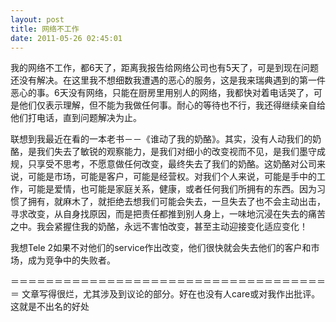 ```yaml
---
layout: post
title: 网络不工作
date: 2011-05-26 02:45:01
---
```




我的网络不工作，都6天了，距离我报告给网络公司也有5天了，可是到现在问题还没有解决。在这里我不想细数我遭遇的恶心的服务，这是我来瑞典遇到的第一件恶心的事。6天没有网络，只能在厨房里用别人的网络，我都快对着电话哭了，可是他们仅表示理解，但不能为我做任何事。耐心的等待也不行，我还得继续亲自给他们打电话，直到问题解决为止。


联想到我最近在看的一本老书－－《谁动了我的奶酪》。其实，没有人动我们的奶酪，是我们失去了敏锐的观察能力，是我们对细小的改变视而不见，是我们墨守成规，只享受不思考，不愿意做任何改变，最终失去了我们的奶酪。这奶酪对公司来说，可能是市场，可能是客户，可能是经营权。对我们个人来说，可能是手中的工作，可能是爱情，也可能是家庭关系，健康，或者任何我们所拥有的东西。因为习惯了拥有，就麻木了，就拒绝去想我们可能会失去，一旦失去了也不会主动出击，寻求改变，从自身找原因，而是把责任都推到别人身上，一味地沉浸在失去的痛苦之中。我会紧握住我的奶酪，永远不害怕改变，甚至主动迎接变化适应变化！

我想Tele 2如果不对他们的service作出改变，他们很快就会失去他们的客户和市场，成为竞争中的失败者。

＝＝＝＝＝＝＝＝＝＝＝＝＝＝＝＝＝＝＝＝＝＝＝＝＝＝＝＝＝＝＝＝＝＝＝＝＝
文章写得很烂，尤其涉及到议论的部分。好在也没有人care或对我作出批评。这就是不出名的好处


